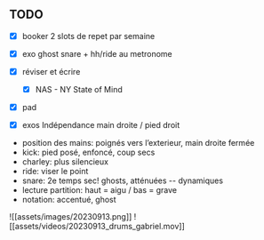 ## TODO
- [x] booker 2 slots de repet par semaine
- [x] exo ghost snare + hh/ride au metronome
- [x] réviser et écrire
	- [x] NAS - NY State of Mind
- [x] pad
- [x] exos Indépendance main droite / pied droit


- position des mains: poignés vers l’exterieur, main droite fermée
- kick: pied posé, enfoncé, coup secs
- charley: plus silencieux
- ride: viser le point
- snare: 2e temps sec! ghosts, atténuées -- dynamiques
- lecture partition: haut = aigu / bas = grave
- notation: accentué, ghost

 ![[assets/images/20230913.png]]
 ![[assets/videos/20230913_drums_gabriel.mov]]